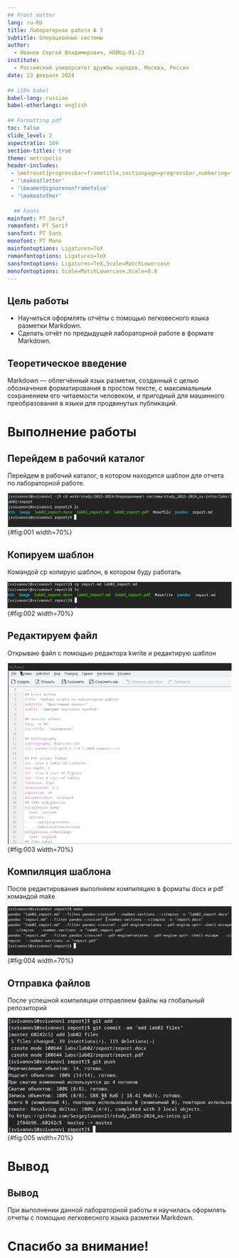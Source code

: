 ```yaml
---
## Front matter
lang: ru-RU
title: Лабораторная работа № 3
subtitle: Операционные системы
author:
  - Иванов Сергей Владимирович, НПИбд-01-23
institute:
  - Российский университет дружбы народов, Москва, Россия
date: 23 февраля 2024

## i18n babel
babel-lang: russian
babel-otherlangs: english

## Formatting pdf
toc: false
slide_level: 2
aspectratio: 169
section-titles: true
theme: metropolis
header-includes:
 - \metroset{progressbar=frametitle,sectionpage=progressbar,numbering=fraction}
 - '\makeatletter'
 - '\beamer@ignorenonframefalse'
 - '\makeatother'

  ## Fonts
mainfont: PT Serif
romanfont: PT Serif
sansfont: PT Sans
monofont: PT Mono
mainfontoptions: Ligatures=TeX
romanfontoptions: Ligatures=TeX
sansfontoptions: Ligatures=TeX,Scale=MatchLowercase
monofontoptions: Scale=MatchLowercase,Scale=0.9
---
```


## Цель работы

- Научиться оформлять отчёты с помощью легковесного языка разметки Markdown.
- Сделать отчёт по предыдущей лабораторной работе в формате Markdown.

## Теоретическое введение

Markdown — облегчённый язык разметки, созданный с целью обозначения форматирования в простом тексте, с максимальным сохранением его читаемости человеком, и пригодный для машинного преобразования в языки для продвинутых публикаций.

# Выполнение работы

## Перейдем в рабочий каталог 

Перейдем в рабочий каталог, в котором находится шаблон для отчета по лабораторной работе.

![Переходим в каталог](image/1.jpg){#fig:001 width=70%}

## Копируем шаблон

Командой cp копирую шаблон, в котором буду работать

![Копирование](image/2.jpg){#fig:002 width=70%}

## Редактируем файл

Открываю файл с помощью редактора kwrite и редактирую шаблон

![Редактирование](image/3.jpg){#fig:003 width=70%}

## Компиляция шаблона

После редактирования выполняем компиляцию в форматы docx и pdf командой make

![Компиляция шаблона](image/4.jpg){#fig:004 width=70%}

## Отправка файлов

После успешной компиляции отправляем файлы на глобальный репозиторий 

![Отправка файлов на git](image/5.jpg){#fig:005 width=70%}

# Вывод

## Вывод 

При выполнении данной лабораторной работы я научилась оформлять отчеты с помощью легковесного языка разметки Markdown.

# Спасибо за внимание!









